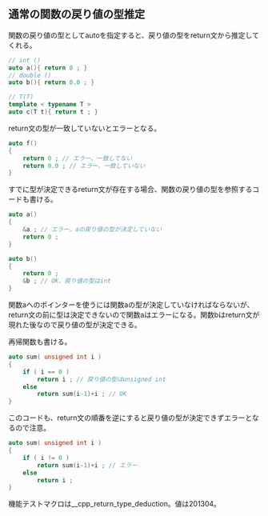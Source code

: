 ## 通常の関数の戻り値の型推定

関数の戻り値の型としてautoを指定すると、戻り値の型をreturn文から推定してくれる。

~~~cpp
// int ()
auto a(){ return 0 ; }
// double ()
auto b(){ return 0.0 ; }

// T(T)
template < typename T >
auto c(T t){ return t ; }
~~~

return文の型が一致していないとエラーとなる。

~~~cpp
auto f()
{
    return 0 ; // エラー、一致してない
    return 0.0 ; // エラー、一致していない
}
~~~

すでに型が決定できるreturn文が存在する場合、関数の戻り値の型を参照するコードも書ける。

~~~cpp
auto a()
{
    &a ; // エラー、aの戻り値の型が決定していない
    return 0 ;
}

auto b()
{
    return 0 ;
    &b ; // OK、戻り値の型はint
}
~~~

関数aへのポインターを使うには関数aの型が決定していなければならないが、return文の前に型は決定できないので関数aはエラーになる。関数bはreturn文が現れた後なので戻り値の型が決定できる。

再帰関数も書ける。

~~~cpp
auto sum( unsigned int i )
{
    if ( i == 0 )
        return i ; // 戻り値の型はunsigned int
    else
        return sum(i-1)+i ; // OK
}
~~~

このコードも、return文の順番を逆にすると戻り値の型が決定できずエラーとなるので注意。


~~~cpp
auto sum( unsigned int i )
{
    if ( i != 0 )
        return sum(i-1)+i ; // エラー
    else
        return i ;
}
~~~

機能テストマクロは__cpp_return_type_deduction。値は201304。
